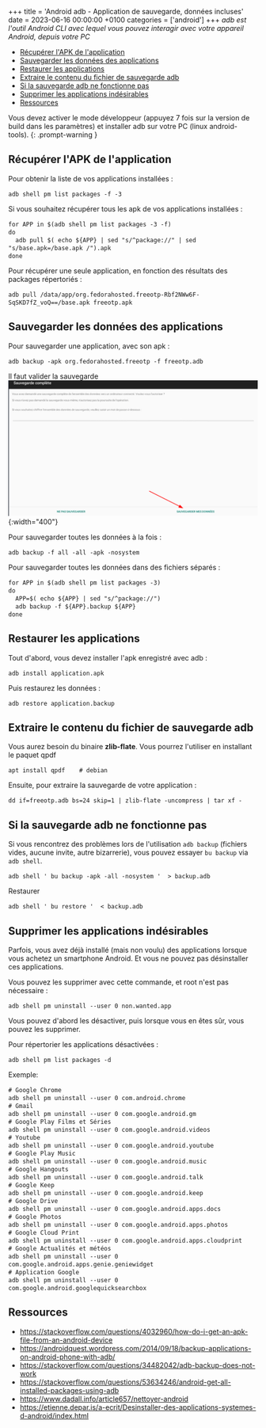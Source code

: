 +++
title = 'Android adb - Application de sauvegarde, données incluses'
date = 2023-06-16 00:00:00 +0100
categories = ['android']
+++
*adb est l'outil Android CLI avec lequel vous pouvez interagir avec votre appareil Android, depuis votre PC*

- [Récupérer l'APK de l'application](#récupérer-lapk-de-lapplication)
- [Sauvegarder les données des applications](#sauvegarder-les-données-des-applications)
- [Restaurer les applications](#restaurer-les-applications)
- [Extraire le contenu du fichier de sauvegarde adb](#extraire-le-contenu-du-fichier-de-sauvegarde-adb)
- [Si la sauvegarde adb ne fonctionne pas](#si-la-sauvegarde-adb-ne-fonctionne-pas)
- [Supprimer les applications indésirables](#supprimer-les-applications-indésirables)
- [Ressources](#ressources)

Vous devez activer le mode développeur (appuyez 7 fois sur la version de build dans les paramètres) et installer adb sur votre PC (linux android-tools).
{: .prompt-warning }

## Récupérer l'APK de l'application

Pour obtenir la liste de vos applications installées :

    adb shell pm list packages -f -3

Si vous souhaitez récupérer tous les apk de vos applications installées :

```shell
for APP in $(adb shell pm list packages -3 -f)
do
  adb pull $( echo ${APP} | sed "s/^package://" | sed "s/base.apk=/base.apk /").apk
done
```

Pour récupérer une seule application, en fonction des résultats des packages répertoriés :

    adb pull /data/app/org.fedorahosted.freeotp-Rbf2NWw6F-SqSKD7fZ_voQ==/base.apk freeotp.apk

## Sauvegarder les données des applications

Pour sauvegarder une application, avec son apk :

    adb backup -apk org.fedorahosted.freeotp -f freeotp.adb

Il faut valider la sauvegarde  
![](2023-06-15_18-00.png){:width="400"}

Pour sauvegarder toutes les données à la fois :

    adb backup -f all -all -apk -nosystem

Pour sauvegarder toutes les données dans des fichiers séparés :

```shell
for APP in $(adb shell pm list packages -3)
do
  APP=$( echo ${APP} | sed "s/^package://")
  adb backup -f ${APP}.backup ${APP}
done
```

## Restaurer les applications

Tout d'abord, vous devez installer l'apk enregistré avec adb :

    adb install application.apk

Puis restaurez les données :

    adb restore application.backup

## Extraire le contenu du fichier de sauvegarde adb

Vous aurez besoin du binaire **zlib-flate**. Vous pourrez l'utiliser en installant le paquet qpdf 

```shell
apt install qpdf    # debian
```

Ensuite, pour extraire la sauvegarde de votre application :

    dd if=freeotp.adb bs=24 skip=1 | zlib-flate -uncompress | tar xf -

## Si la sauvegarde adb ne fonctionne pas

Si vous rencontrez des problèmes lors de l'utilisation `adb backup` (fichiers vides, aucune invite, autre bizarrerie), vous pouvez essayer `bu backup` via `adb shell`.  

    adb shell ' bu backup -apk -all -nosystem '  > backup.adb

Restaurer

    adb shell ' bu restore '  < backup.adb

## Supprimer les applications indésirables

Parfois, vous avez déjà installé (mais non voulu) des applications lorsque vous achetez un smartphone Android. Et vous ne pouvez pas désinstaller ces applications.

Vous pouvez les supprimer avec cette commande, et root n'est pas nécessaire :

    adb shell pm uninstall --user 0 non.wanted.app

Vous pouvez d'abord les désactiver, puis lorsque vous en êtes sûr, vous pouvez les supprimer.

Pour répertorier les applications désactivées :

    adb shell pm list packages -d

Exemple:

```shell
# Google Chrome
adb shell pm uninstall --user 0 com.android.chrome
# Gmail
adb shell pm uninstall --user 0 com.google.android.gm
# Google Play Films et Séries
adb shell pm uninstall --user 0 com.google.android.videos
# Youtube
adb shell pm uninstall --user 0 com.google.android.youtube
# Google Play Music
adb shell pm uninstall --user 0 com.google.android.music
# Google Hangouts
adb shell pm uninstall --user 0 com.google.android.talk
# Google Keep
adb shell pm uninstall --user 0 com.google.android.keep
# Google Drive
adb shell pm uninstall --user 0 com.google.android.apps.docs
# Google Photos
adb shell pm uninstall --user 0 com.google.android.apps.photos
# Google Cloud Print
adb shell pm uninstall --user 0 com.google.android.apps.cloudprint
# Google Actualités et météos
adb shell pm uninstall --user 0 com.google.android.apps.genie.geniewidget
# Application Google
adb shell pm uninstall --user 0 com.google.android.googlequicksearchbox
```

## Ressources

* https://stackoverflow.com/questions/4032960/how-do-i-get-an-apk-file-from-an-android-device
* https://androidquest.wordpress.com/2014/09/18/backup-applications-on-android-phone-with-adb/
* https://stackoverflow.com/questions/34482042/adb-backup-does-not-work
* https://stackoverflow.com/questions/53634246/android-get-all-installed-packages-using-adb
* https://www.dadall.info/article657/nettoyer-android
* https://etienne.depar.is/a-ecrit/Desinstaller-des-applications-systemes-d-android/index.html

